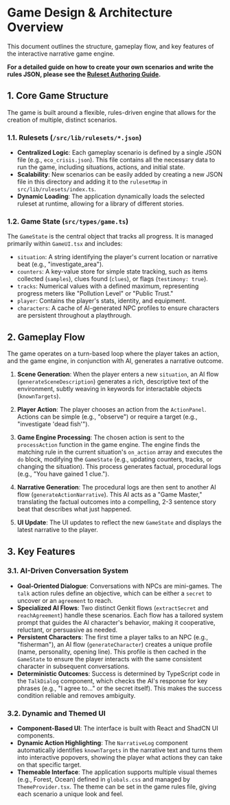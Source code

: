# Game Design & Architecture Overview

This document outlines the structure, gameplay flow, and key features of the interactive narrative game engine.

**For a detailed guide on how to create your own scenarios and write the rules JSON, please see the [Ruleset Authoring Guide](AUTHORING_GUIDE.md).**

## 1. Core Game Structure

The game is built around a flexible, rules-driven engine that allows for the creation of multiple, distinct scenarios.

### 1.1. Rulesets (`/src/lib/rulesets/*.json`)

- **Centralized Logic**: Each gameplay scenario is defined by a single JSON file (e.g., `eco_crisis.json`). This file contains all the necessary data to run the game, including situations, actions, and initial state.
- **Scalability**: New scenarios can be easily added by creating a new JSON file in this directory and adding it to the `rulesetMap` in `src/lib/rulesets/index.ts`.
- **Dynamic Loading**: The application dynamically loads the selected ruleset at runtime, allowing for a library of different stories.

### 1.2. Game State (`src/types/game.ts`)

The `GameState` is the central object that tracks all progress. It is managed primarily within `GameUI.tsx` and includes:

- `situation`: A string identifying the player's current location or narrative beat (e.g., "investigate_area").
- `counters`: A key-value store for simple state tracking, such as items collected (`samples`), clues found (`clues`), or flags (`testimony: true`).
- `tracks`: Numerical values with a defined maximum, representing progress meters like "Pollution Level" or "Public Trust."
- `player`: Contains the player's stats, identity, and equipment.
- `characters`: A cache of AI-generated NPC profiles to ensure characters are persistent throughout a playthrough.

## 2. Gameplay Flow

The game operates on a turn-based loop where the player takes an action, and the game engine, in conjunction with AI, generates a narrative outcome.

1.  **Scene Generation**: When the player enters a new `situation`, an AI flow (`generateSceneDescription`) generates a rich, descriptive text of the environment, subtly weaving in keywords for interactable objects (`knownTargets`).

2.  **Player Action**: The player chooses an action from the `ActionPanel`. Actions can be simple (e.g., "observe") or require a target (e.g., "investigate 'dead fish'").

3.  **Game Engine Processing**: The chosen action is sent to the `processAction` function in the game engine. The engine finds the matching rule in the current situation's `on_action` array and executes the `do` block, modifying the `GameState` (e.g., updating counters, tracks, or changing the situation). This process generates factual, procedural logs (e.g., "You have gained 1 clue.").

4.  **Narrative Generation**: The procedural logs are then sent to another AI flow (`generateActionNarrative`). This AI acts as a "Game Master," translating the factual outcomes into a compelling, 2-3 sentence story beat that describes what just happened.

5.  **UI Update**: The UI updates to reflect the new `GameState` and displays the latest narrative to the player.

## 3. Key Features

### 3.1. AI-Driven Conversation System

- **Goal-Oriented Dialogue**: Conversations with NPCs are mini-games. The `talk` action rules define an objective, which can be either a `secret` to uncover or an `agreement` to reach.
- **Specialized AI Flows**: Two distinct Genkit flows (`extractSecret` and `reachAgreement`) handle these scenarios. Each flow has a tailored system prompt that guides the AI character's behavior, making it cooperative, reluctant, or persuasive as needed.
- **Persistent Characters**: The first time a player talks to an NPC (e.g., "fisherman"), an AI flow (`generateCharacter`) creates a unique profile (name, personality, opening line). This profile is then cached in the `GameState` to ensure the player interacts with the same consistent character in subsequent conversations.
- **Deterministic Outcomes**: Success is determined by TypeScript code in the `TalkDialog` component, which checks the AI's response for key phrases (e.g., "I agree to..." or the secret itself). This makes the success condition reliable and removes ambiguity.

### 3.2. Dynamic and Themed UI

- **Component-Based UI**: The interface is built with React and ShadCN UI components.
- **Dynamic Action Highlighting**: The `NarrativeLog` component automatically identifies `knownTargets` in the narrative text and turns them into interactive popovers, showing the player what actions they can take on that specific target.
- **Themeable Interface**: The application supports multiple visual themes (e.g., Forest, Ocean) defined in `globals.css` and managed by `ThemeProvider.tsx`. The theme can be set in the game rules file, giving each scenario a unique look and feel.
